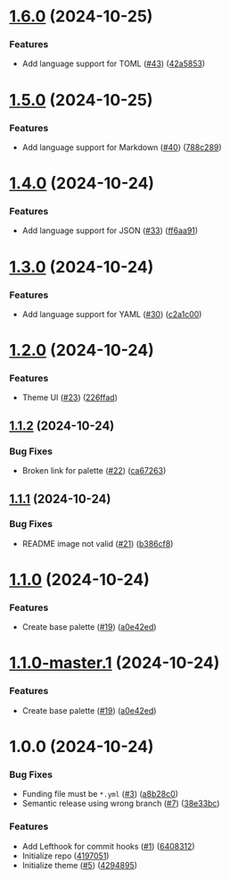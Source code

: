 # [1.6.0](https://github.com/icorbrey/clarity-noir/compare/v1.5.0...v1.6.0) (2024-10-25)


### Features

* Add language support for TOML ([#43](https://github.com/icorbrey/clarity-noir/issues/43)) ([42a5853](https://github.com/icorbrey/clarity-noir/commit/42a58532a9835125cf9e94dfcd0ab8b9a1042b3e))

# [1.5.0](https://github.com/icorbrey/clarity-noir/compare/v1.4.0...v1.5.0) (2024-10-25)


### Features

* Add language support for Markdown ([#40](https://github.com/icorbrey/clarity-noir/issues/40)) ([788c289](https://github.com/icorbrey/clarity-noir/commit/788c289940f0f3294a2a0cc29527fd838198db6f))

# [1.4.0](https://github.com/icorbrey/clarity-noir/compare/v1.3.0...v1.4.0) (2024-10-24)


### Features

* Add language support for JSON ([#33](https://github.com/icorbrey/clarity-noir/issues/33)) ([ff6aa91](https://github.com/icorbrey/clarity-noir/commit/ff6aa91f7108115189af4d8c8eab6496daeb3c83))

# [1.3.0](https://github.com/icorbrey/clarity-noir/compare/v1.2.0...v1.3.0) (2024-10-24)


### Features

* Add language support for YAML ([#30](https://github.com/icorbrey/clarity-noir/issues/30)) ([c2a1c00](https://github.com/icorbrey/clarity-noir/commit/c2a1c00413da31706d0d34836cf0b23c234957bd))

# [1.2.0](https://github.com/icorbrey/clarity-noir/compare/v1.1.2...v1.2.0) (2024-10-24)


### Features

* Theme UI ([#23](https://github.com/icorbrey/clarity-noir/issues/23)) ([226ffad](https://github.com/icorbrey/clarity-noir/commit/226ffad04bc9cf0e01d2f9f0a94a32aed7cbba2c))

## [1.1.2](https://github.com/icorbrey/clarity-noir/compare/v1.1.1...v1.1.2) (2024-10-24)


### Bug Fixes

* Broken link for palette ([#22](https://github.com/icorbrey/clarity-noir/issues/22)) ([ca67263](https://github.com/icorbrey/clarity-noir/commit/ca672638736222a281c2da3c5fb12267e2f79aec))

## [1.1.1](https://github.com/icorbrey/clarity-noir/compare/v1.1.0...v1.1.1) (2024-10-24)


### Bug Fixes

* README image not valid ([#21](https://github.com/icorbrey/clarity-noir/issues/21)) ([b386cf8](https://github.com/icorbrey/clarity-noir/commit/b386cf8b4d6d2ef34a7091e2c8ff3c2a2d95331d))

# [1.1.0](https://github.com/icorbrey/clarity-noir/compare/v1.0.0...v1.1.0) (2024-10-24)


### Features

* Create base palette ([#19](https://github.com/icorbrey/clarity-noir/issues/19)) ([a0e42ed](https://github.com/icorbrey/clarity-noir/commit/a0e42edfde1fe41a559ec19ce887191ca794fdef))

# [1.1.0-master.1](https://github.com/icorbrey/clarity-noir/compare/v1.0.0...v1.1.0-master.1) (2024-10-24)


### Features

* Create base palette ([#19](https://github.com/icorbrey/clarity-noir/issues/19)) ([a0e42ed](https://github.com/icorbrey/clarity-noir/commit/a0e42edfde1fe41a559ec19ce887191ca794fdef))

# 1.0.0 (2024-10-24)


### Bug Fixes

* Funding file must be `*.yml` ([#3](https://github.com/icorbrey/clarity-noir/issues/3)) ([a8b28c0](https://github.com/icorbrey/clarity-noir/commit/a8b28c0fb245b7d07ac44093f6cd64282de37e37))
* Semantic release using wrong branch ([#7](https://github.com/icorbrey/clarity-noir/issues/7)) ([38e33bc](https://github.com/icorbrey/clarity-noir/commit/38e33bcbdc3edcf93579ba54211a7630132eb18f))


### Features

* Add Lefthook for commit hooks ([#1](https://github.com/icorbrey/clarity-noir/issues/1)) ([6408312](https://github.com/icorbrey/clarity-noir/commit/6408312d056f095715d8367c7ebbfb2d292c9628))
* Initialize repo ([4197051](https://github.com/icorbrey/clarity-noir/commit/419705114cbb0c8a4c3152b65bda30a5f301a896))
* Initialize theme ([#5](https://github.com/icorbrey/clarity-noir/issues/5)) ([4294895](https://github.com/icorbrey/clarity-noir/commit/4294895437521469ec8793187387cd63f3ecdde6))
